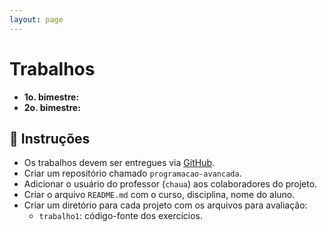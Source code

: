 ```yaml
---
layout: page
---
```


# Trabalhos

- **1o. bimestre:** 
- **2o. bimestre:** 


## :green_book: Instruções

- Os trabalhos devem ser entregues via [GitHub](https://github.com).
- Criar um repositório chamado `programacao-avancada`.
- Adicionar o usuário do professor (`chaua`) aos colaboradores do projeto.
- Criar o arquivo `README.md` com o curso, disciplina, nome do aluno.
- Criar um diretório para cada projeto com os arquivos para avaliação:
    - `trabalho1`: código-fonte dos exercícios.
